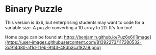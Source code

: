 # Binary Puzzle

This version is 6x6, but enterprising students may want to code for a variable size.
A puzzle converting a 1D array to 2D. It's fun too!

Home page can be found at: https://benjamln.github.io/Puz6x6/![image](https://user-images.githubusercontent.com/81392273/117380532-3c914d80-af1d-11eb-9143-48db3caf82a9.png)
